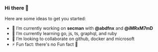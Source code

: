 ### Hi there 👋

Here are some ideas to get you started:

- 🔭 I’m currently working on **secman** with **@abdfnx** and **@iMRxM7mD**
- 🌱 I’m currently learning go, js, ts, graphql, and ruby
- 👯 I’m looking to collaborate on github, docker and microsoft
- ⚡ Fun fact: there's no Fun fact 🙂
